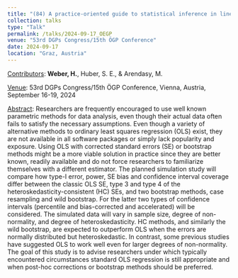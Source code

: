 ```yaml
---
title: "(84) A practice-oriented guide to statistical inference in linear modeling for non-normal or heteroskedastic error distributions"
collection: talks
type: "Talk"
permalink: /talks/2024-09-17_OEGP
venue: "53rd DGPs Congress/15th ÖGP Conference"
date: 2024-09-17
location: "Graz, Austria"
---
```


<u>Contributors</u>: <b>Weber, H.</b>, Huber, S. E., & Arendasy, M.

<u>Venue</u>: 53rd DGPs Congress/15th ÖGP Conference, Vienna, Austria, September 16-19, 2024

<u>Abstract</u>: Researchers are frequently encouraged to use well known parametric methods for data analysis, even though their actual data often fails to satisfy the necessary assumptions. Even though a variety of alternative methods to ordinary least squares regression (OLS) exist, they are not available in all software packages or simply lack popularity and exposure. Using OLS with corrected standard errors (SE) or bootstrap methods might be a more viable solution in practice since they are better known, readily available and do not force researchers to familiarize themselves with a different estimator. The planned simulation study will compare how type-I error, power, SE bias and confidence interval coverage differ between the classic OLS SE, type 3 and type 4 of the heteroskedasticity-consistent (HC) SEs, and two bootstrap methods, case resampling and wild bootstrap. For the latter two types of confidence intervals (percentile and bias-corrected and accelerated) will be considered. The simulated data will vary in sample size, degree of non-normality, and degree of heteroskedasticity. HC methods, and similarly the wild bootstrap, are expected to outperform OLS when the errors are normally distributed but heteroskedastic. In contrast, some previous studies have suggested OLS to work well even for larger degrees of non-normality. The goal of this study is to advise researchers under which typically encountered circumstances standard OLS regression is still appropriate and when post-hoc corrections or bootstrap methods should be preferred.

<!---
[Slides](http://stefaneha.github.io/files/2024-09-16_OEGP.pdf){:target="_blank"}
-->